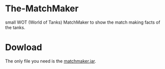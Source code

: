 The-MatchMaker
==============
small WOT (World of Tanks) MatchMaker to show the match making facts of the tanks.

Dowload
==============
The only file you need is the <a href="https://github.com/eferdi/The-MatchMaker/blob/master/matchmaker.jar?raw=true">matchmaker.jar</a>.
